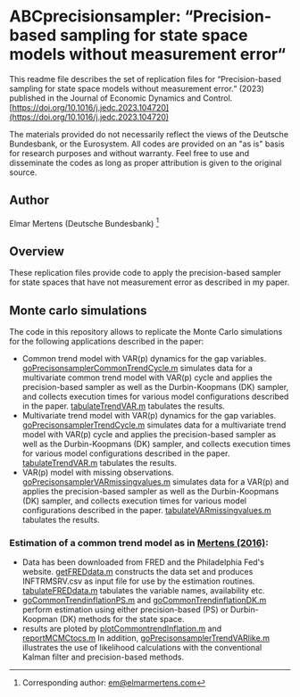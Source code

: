# ABCprecisionsampler: “Precision-based sampling for state space models without measurement error“

This readme file describes the set of replication files for “Precision-based sampling for state space models without measurement error.“ (2023) published in the Journal of Economic Dynamics and Control. [https://doi.org/10.1016/j.jedc.2023.104720](https://doi.org/10.1016/j.jedc.2023.104720)


The materials provided do not necessarily reflect the views of the Deutsche Bundesbank, or the Eurosystem. All codes are provided on an "as is" basis for research purposes and without warranty. Feel free to use and disseminate the codes as long as proper attribution is given to the original source.

## Author

Elmar Mertens (Deutsche Bundesbank) [^em] 

[^em]: Corresponding author: [em@elmarmertens.com](mailto:em@elmarmertens.com)

## Overview

These replication files provide code to apply the precision-based sampler for state spaces that have not measurement error as described in my paper. 

## Monte carlo simulations

The code in this repository allows to replicate the Monte Carlo simulations for the following applications described in the paper:

- Common trend model with VAR(p) dynamics for the gap variables. [goPrecisonsamplerCommonTrendCycle.m](https://github.com/elmarmertens/kendallcloverCode/blob/kendallcloverCode/goPrecisonsamplerCommonTrendCycle) simulates data for a multivariate common trend model with VAR(p) cycle and applies the precision-based sampler as well as the Durbin-Koopmans (DK) sampler, and collects execution times for various model configurations described in the paper. [tabulateTrendVAR.m](https://github.com/elmarmertens/kendallcloverCode/blob/kendallcloverCode/tabulateTrendVAR.m) tabulates the results.
- Multivariate trend model with VAR(p) dynamics for the gap variables. [goPrecisonsamplerTrendCycle.m](https://github.com/elmarmertens/kendallcloverCode/blob/kendallcloverCode/goPrecisonsamplerTrendCycle) simulates data for a multivariate trend model with VAR(p) cycle and applies the precision-based sampler as well as the Durbin-Koopmans (DK) sampler, and collects execution times for various model configurations described in the paper. [tabulateTrendVAR.m](https://github.com/elmarmertens/kendallcloverCode/blob/kendallcloverCode/tabulateTrendVAR.m) tabulates the results.
- VAR(p) model with missing observations. [goPrecisonsamplerVARmissingvalues.m](https://github.com/elmarmertens/kendallcloverCode/blob/kendallcloverCode/goPrecisonsamplerVARmissingvalues.m) simulates data for a VAR(p) and applies the precision-based sampler as well as the Durbin-Koopmans (DK) sampler, and collects execution times for various model configurations described in the paper. [tabulateVARmissingvalues.m](https://github.com/elmarmertens/kendallcloverCode/blob/kendallcloverCode/tabulateVARmissingvalues.m) tabulates the results.

### Estimation of a common trend model as in [Mertens (2016)](https://doi.org/10.1162/REST_a_00549): 
- Data has been downloaded from FRED and the Philadelphia Fed's website.  [getFREDdata.m](https://github.com/elmarmertens/kendallcloverCode/blob/kendallcloverCode/getFREDdata.m)
constructs the data set and produces INFTRMSRV.csv as input file for use by the estimation routines.  [tabulateFREDdata.m](https://github.com/elmarmertens/kendallcloverCode/blob/kendallcloverCode/tabulateFREDdata.m) tabulates the variable names, availability etc.
- [goCommonTrendinflationPS.m](https://github.com/elmarmertens/kendallcloverCode/blob/kendallcloverCode/goCommonTrendinflationPS.m) and [goCommonTrendinflationDK.m](https://github.com/elmarmertens/kendallcloverCode/blob/kendallcloverCode/goCommonTrendinflationDK.m) perform estimation using either precision-based (PS) or Durbin-Koopman (DK) methods for the state space.
- results are ploted by [plotCommontrendInflation.m](https://github.com/elmarmertens/kendallcloverCode/blob/kendallcloverCode/plotCommontrendInflation.m) and [reportMCMCtocs.m](https://github.com/elmarmertens/kendallcloverCode/blob/kendallcloverCode/reportMCMCtocs.m)
In addition, [goPrecisonsamplerTrendVARlike.m](https://github.com/elmarmertens/kendallcloverCode/blob/kendallcloverCode/goPrecisonsamplerTrendVARlike.m) illustrates the use of likelihood calculations with the conventional Kalman filter and precision-based methods.
